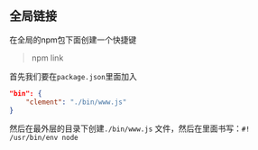 ## 全局链接

在全局的npm包下面创建一个快捷键
> npm link

首先我们要在`package.json`里面加入

```json
"bin": {
	"clement": "./bin/www.js"
}
```

然后在最外层的目录下创建`./bin/www.js` 文件，然后在里面书写：`#! /usr/bin/env node`